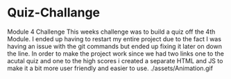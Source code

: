 # Quiz-Challange

Module 4 Challenge
This weeks challenge was to build a quiz off the 4th Module. I ended up having to restart my entire project due to the fact I was having an issue with the git commands but ended up fixing it later on down the line.
In order to make the project work since we had two links one to the acutal quiz and one to the high scores i created a separate HTML and JS to make it a bit more user friendly and easier to use.
./assets/Animation.gif
